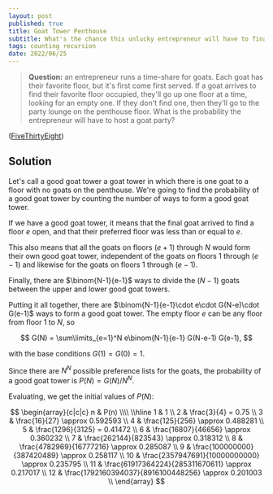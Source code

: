 ```yaml
---
layout: post
published: true
title: Goat Tower Penthouse
subtitle: What's the chance this unlucky entrepreneur will have to finance a goat party?
tags: counting recursion 
date: 2022/06/25
---
```


>**Question:** an entrepreneur runs a time-share for goats. Each goat has their favorite floor, but it's first come first served. If a goat arrives to find their favorite floor occupied, they'll go up one floor at a time, looking for an empty one. If they don't find one, then they'll go to the party lounge on the penthouse floor. What is the probability the entrepreneur will have to host a goat party?

<!--more-->

([FiveThirtyEight](URL))

## Solution

Let's call a good goat tower a goat tower in which there is one goat to a floor with no goats on the penthouse. We're going to find the probability of a good goat tower by counting the number of ways to form a good goat tower.

If we have a good goat tower, it means that the final goat arrived to find a floor $e$ open, and that their preferred floor was less than or equal to $e.$ 

This also means that all the goats on floors $(e+1)$ through $N$ would form their own good goat tower, independent of the goats on floors $1$ through $(e-1)$ and likewise for the goats on floors $1$ through $(e-1).$

Finally, there are $\binom{N-1}{e-1}$ ways to divide the $(N-1)$ goats between the upper and lower good goat towers.

Putting it all together, there are $\binom{N-1}{e-1}\cdot e\cdot G(N-e)\cdot G(e-1)$ ways to form a good goat tower. The empty floor $e$ can be any floor from floor $1$ to $N,$ so

$$
  G(N) = \sum\limits_{e=1}^N e\binom{N-1}{e-1} G(N-e-1) G(e-1),
$$

with the base conditions $G(1) = G(0) = 1.$

Since there are $N^N$ possible preference lists for the goats, the probability of a good goat tower is $P(N) = G(N)/N^N.$

Evaluating, we get the initial values of $P(N):$

$$
\begin{array}{c|c|c}
 n & P(n) \\\\ \\hline
 1 & 1 \\
 2 & \frac{3}{4} = 0.75 \\
 3 & \frac{16}{27} \approx 0.592593 \\
 4 & \frac{125}{256} \approx 0.488281 \\
 5 & \frac{1296}{3125} = 0.41472 \\
 6 & \frac{16807}{46656} \approx 0.360232 \\
 7 & \frac{262144}{823543} \approx 0.318312 \\
 8 & \frac{4782969}{16777216} \approx 0.285087 \\
 9 & \frac{100000000}{387420489} \approx 0.258117 \\
 10 & \frac{2357947691}{10000000000} \approx 0.235795 \\
 11 & \frac{61917364224}{285311670611} \approx 0.217017 \\
 12 & \frac{1792160394037}{8916100448256} \approx 0.201003 \\
\end{array}
$$

<br>
